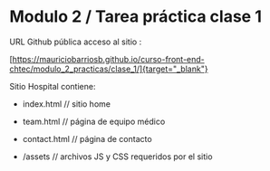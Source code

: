 # Modulo 2 / Tarea práctica clase 1

URL Github pública acceso al sitio :

[https://mauriciobarriosb.github.io/curso-front-end-chtec/modulo_2_practicas/clase_1/]{target="_blank"}

Sitio Hospital contiene:

* index.html // sitio home

* team.html // página de equipo médico

* contact.html // página de contacto

* /assets // archivos JS y CSS requeridos por el sitio
